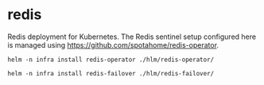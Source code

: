 # redis

Redis deployment for Kubernetes. The Redis sentinel setup configured here is
managed using https://github.com/spotahome/redis-operator.

```
helm -n infra install redis-operator ./hlm/redis-operator/
```

```
helm -n infra install redis-failover ./hlm/redis-failover/
```
